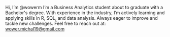 Hi, I’m @wowerm
I’m a Business Analytics student about to graduate with a Bachelor's degree.
With experience in the industry, I’m actively learning and applying skills in R, SQL, and data analysis. Always eager to improve and tackle new challenges.
Feel free to reach out at: wower.michal19@gmail.com

